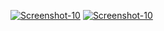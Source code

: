 <a href="https://image.prntscr.com/image/UJ7hnMT4SAmh4fZ5hOMAUA.png"><img src="https://image.prntscr.com/image/UJ7hnMT4SAmh4fZ5hOMAUA.png" alt="Screenshot-10" border="0"></a>
<a href=""><img src="" alt="Screenshot-10" border="0"></a>
